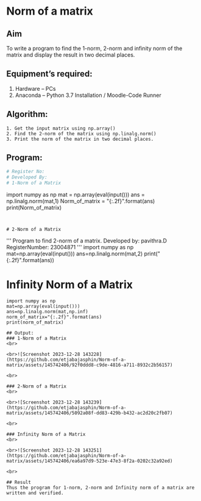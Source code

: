 # Norm of a matrix
## Aim
To write a program to find the 1-norm, 2-norm and infinity norm of the matrix and display the result in two decimal places.
## Equipment’s required:
1.	Hardware – PCs
2.	Anaconda – Python 3.7 Installation / Moodle-Code Runner
## Algorithm:
	1. Get the input matrix using np.array()   
    2. Find the 2-norm of the matrix using np.linalg.norm()
	3. Print the norm of the matrix in two decimal places.
## Program:
```Python
# Register No:
# Developed By:
# 1-Norm of a Matrix
```
import numpy as np
mat = np.array(eval(input()))
ans = np.linalg.norm(mat,1)
Norm_of_matrix = "{:.2f}".format(ans)
print(Norm_of_matrix)
```


# 2-Norm of a Matrix
```
'''
Program to find 2-norm of a matrix.
Developed by: pavithra.D
RegisterNumber: 23004871
'''
import numpy as np
mat=np.array(eval(input()))
ans=np.linalg.norm(mat,2)
print("{:.2f}".format(ans))




# Infinity Norm of a Matrix
```
import numpy as np
mat=np.array(eval(input()))
ans=np.linalg.norm(mat,np.inf)
norm_of_matrix="{:.2f}".format(ans)
print(norm_of_matrix)
```


```
## Output:
### 1-Norm of a Matrix
<br>

<br>![Screenshot 2023-12-28 143228](https://github.com/etjabajasphin/Norm-of-a-matrix/assets/145742406/92f0ddd8-c9de-4816-a711-8932c2b56157)

<br>

### 2-Norm of a Matrix
<br>

<br>![Screenshot 2023-12-28 143239](https://github.com/etjabajasphin/Norm-of-a-matrix/assets/145742406/5092a08f-dd83-429b-b432-ac2d20c2fb07)

<br>

### Infinity Norm of a Matrix
<br>

<br>![Screenshot 2023-12-28 143251](https://github.com/etjabajasphin/Norm-of-a-matrix/assets/145742406/ea6a97d9-523e-47e3-8f2a-0202c32a92ed)

<br>

## Result
Thus the program for 1-norm, 2-norm and Infinity norm of a matrix are written and verified.
